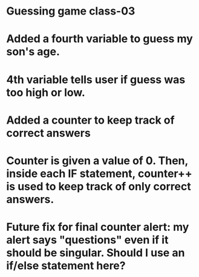 # Guessing game class-03

# Added a fourth variable to guess my son's age.
# 4th variable tells user if guess was too high or low.

# Added a counter to keep track of correct answers
# Counter is given a value of 0. Then, inside each IF statement, counter++ is used to keep track of only correct answers.

# Future fix for final counter alert: my alert says "questions" even if it should be singular. Should I use an if/else statement here? 
